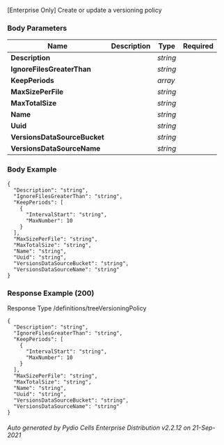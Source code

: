 






 
[Enterprise Only] Create or update a versioning policy  


### Body Parameters

Name | Description | Type | Required
---|---|---|---
**Description** |  | _string_ |   
**IgnoreFilesGreaterThan** |  | _string_ |   
**KeepPeriods** |  | _array_ |   
**MaxSizePerFile** |  | _string_ |   
**MaxTotalSize** |  | _string_ |   
**Name** |  | _string_ |   
**Uuid** |  | _string_ |   
**VersionsDataSourceBucket** |  | _string_ |   
**VersionsDataSourceName** |  | _string_ |   


### Body Example
```
{
  "Description": "string",
  "IgnoreFilesGreaterThan": "string",
  "KeepPeriods": [
    {
      "IntervalStart": "string",
      "MaxNumber": 10
    }
  ],
  "MaxSizePerFile": "string",
  "MaxTotalSize": "string",
  "Name": "string",
  "Uuid": "string",
  "VersionsDataSourceBucket": "string",
  "VersionsDataSourceName": "string"
}
```






### Response Example (200)
Response Type /definitions/treeVersioningPolicy

```
{
  "Description": "string",
  "IgnoreFilesGreaterThan": "string",
  "KeepPeriods": [
    {
      "IntervalStart": "string",
      "MaxNumber": 10
    }
  ],
  "MaxSizePerFile": "string",
  "MaxTotalSize": "string",
  "Name": "string",
  "Uuid": "string",
  "VersionsDataSourceBucket": "string",
  "VersionsDataSourceName": "string"
}
```




###### Auto generated by Pydio Cells Enterprise Distribution v2.2.12 on 21-Sep-2021
